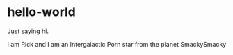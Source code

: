 # hello-world
Just saying hi.

I am Rick and I am an Intergalactic Porn star from the planet SmackySmacky
